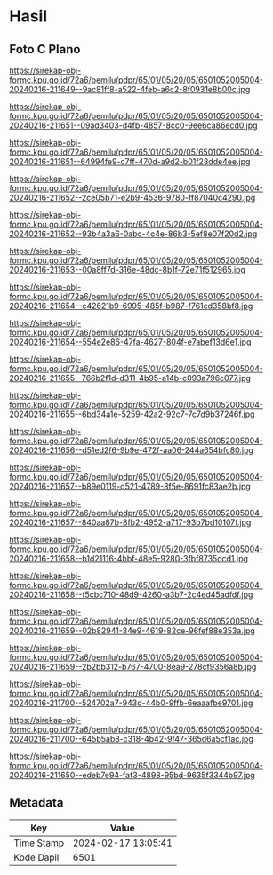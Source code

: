 # Hasil

## Foto C Plano

https://sirekap-obj-formc.kpu.go.id/72a6/pemilu/pdpr/65/01/05/20/05/6501052005004-20240216-211649--9ac81ff8-a522-4feb-a6c2-8f0931e8b00c.jpg

https://sirekap-obj-formc.kpu.go.id/72a6/pemilu/pdpr/65/01/05/20/05/6501052005004-20240216-211651--09ad3403-d4fb-4857-8cc0-9ee6ca86ecd0.jpg

https://sirekap-obj-formc.kpu.go.id/72a6/pemilu/pdpr/65/01/05/20/05/6501052005004-20240216-211651--64994fe9-c7ff-470d-a9d2-b01f28dde4ee.jpg

https://sirekap-obj-formc.kpu.go.id/72a6/pemilu/pdpr/65/01/05/20/05/6501052005004-20240216-211652--2ce05b71-e2b9-4536-9780-ff87040c4290.jpg

https://sirekap-obj-formc.kpu.go.id/72a6/pemilu/pdpr/65/01/05/20/05/6501052005004-20240216-211652--93b4a3a6-0abc-4c4e-86b3-5ef8e07f20d2.jpg

https://sirekap-obj-formc.kpu.go.id/72a6/pemilu/pdpr/65/01/05/20/05/6501052005004-20240216-211653--00a8ff7d-316e-48dc-8b1f-72e71f512965.jpg

https://sirekap-obj-formc.kpu.go.id/72a6/pemilu/pdpr/65/01/05/20/05/6501052005004-20240216-211654--c42621b9-6995-485f-b987-f761cd358bf8.jpg

https://sirekap-obj-formc.kpu.go.id/72a6/pemilu/pdpr/65/01/05/20/05/6501052005004-20240216-211654--554e2e86-47fa-4627-804f-e7abef13d6e1.jpg

https://sirekap-obj-formc.kpu.go.id/72a6/pemilu/pdpr/65/01/05/20/05/6501052005004-20240216-211655--766b2f1d-d311-4b95-a14b-c093a796c077.jpg

https://sirekap-obj-formc.kpu.go.id/72a6/pemilu/pdpr/65/01/05/20/05/6501052005004-20240216-211655--6bd34a1e-5259-42a2-92c7-7c7d9b37246f.jpg

https://sirekap-obj-formc.kpu.go.id/72a6/pemilu/pdpr/65/01/05/20/05/6501052005004-20240216-211656--d51ed2f6-9b9e-472f-aa06-244a654bfc80.jpg

https://sirekap-obj-formc.kpu.go.id/72a6/pemilu/pdpr/65/01/05/20/05/6501052005004-20240216-211657--b89e0119-d521-4789-8f5e-8691fc83ae2b.jpg

https://sirekap-obj-formc.kpu.go.id/72a6/pemilu/pdpr/65/01/05/20/05/6501052005004-20240216-211657--840aa87b-8fb2-4952-a717-93b7bd10107f.jpg

https://sirekap-obj-formc.kpu.go.id/72a6/pemilu/pdpr/65/01/05/20/05/6501052005004-20240216-211658--b1d21116-4bbf-48e5-9280-3fbf8735dcd1.jpg

https://sirekap-obj-formc.kpu.go.id/72a6/pemilu/pdpr/65/01/05/20/05/6501052005004-20240216-211658--f5cbc710-48d9-4260-a3b7-2c4ed45adfdf.jpg

https://sirekap-obj-formc.kpu.go.id/72a6/pemilu/pdpr/65/01/05/20/05/6501052005004-20240216-211659--02b82941-34e9-4619-82ce-96fef88e353a.jpg

https://sirekap-obj-formc.kpu.go.id/72a6/pemilu/pdpr/65/01/05/20/05/6501052005004-20240216-211659--2b2bb312-b767-4700-8ea9-278cf9356a8b.jpg

https://sirekap-obj-formc.kpu.go.id/72a6/pemilu/pdpr/65/01/05/20/05/6501052005004-20240216-211700--524702a7-943d-44b0-9ffb-6eaaafbe9701.jpg

https://sirekap-obj-formc.kpu.go.id/72a6/pemilu/pdpr/65/01/05/20/05/6501052005004-20240216-211700--645b5ab8-c318-4b42-9f47-365d6a5cf1ac.jpg

https://sirekap-obj-formc.kpu.go.id/72a6/pemilu/pdpr/65/01/05/20/05/6501052005004-20240216-211650--edeb7e94-faf3-4898-95bd-9635f3344b97.jpg


## Metadata

| Key        | Value               |
| ---------- | ------------------- |
| Time Stamp | 2024-02-17 13:05:41 |
| Kode Dapil | 6501                |



